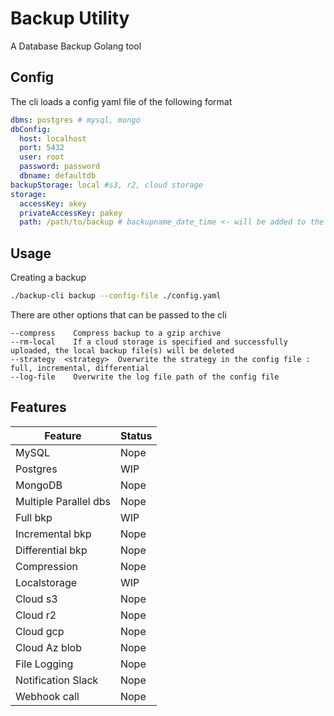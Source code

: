 # Backup Utility

A Database Backup Golang tool

## Config

The cli loads a config yaml file of the following format

```yaml
dbms: postgres # mysql, mongo
dbConfig:
  host: localhost
  port: 5432
  user: root
  password: password
  dbname: defaultdb
backupStorage: local #s3, r2, cloud storage
storage:
  accessKey: akey
  privateAccessKey: pakey
  path: /path/to/backup # backupname_date_time <- will be added to the end
```

## Usage

Creating a backup

```bash
./backup-cli backup --config-file ./config.yaml
```
There are other options that can be passed to the cli

```
--compress    Compress backup to a gzip archive
--rm-local    If a cloud storage is specified and successfully uploaded, the local backup file(s) will be deleted
--strategy  <strategy>  Overwrite the strategy in the config file : full, incremental, differential
--log-file    Overwrite the log file path of the config file
```

## Features

| Feature | Status |
| ------- | ------ |
| MySQL | Nope |
| Postgres | WIP |
| MongoDB | Nope |
| Multiple Parallel dbs | Nope |
| Full bkp | WIP |
| Incremental bkp | Nope |
| Differential bkp | Nope |
| Compression | Nope |
| Localstorage | WIP |
| Cloud s3 | Nope |
| Cloud r2 | Nope |
| Cloud gcp | Nope |
| Cloud Az blob | Nope |
| File Logging | Nope |
| Notification Slack | Nope |
| Webhook call | Nope |
